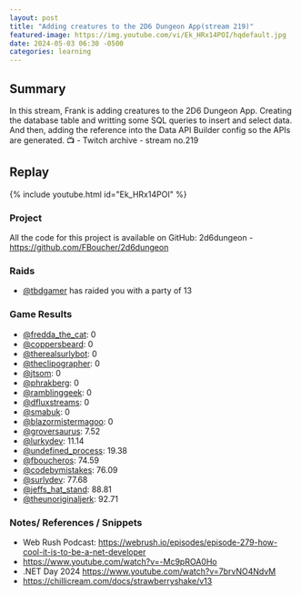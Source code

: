 ```yaml
---
layout: post
title: "Adding creatures to the 2D6 Dungeon App(stream 219)"
featured-image: https://img.youtube.com/vi/Ek_HRx14POI/hqdefault.jpg
date: 2024-05-03 06:30 -0500
categories: learning
---
```

## Summary
In this stream, Frank is adding creatures to the 2D6 Dungeon App. Creating the database table and writting some SQL queries to insert and select data. And then, adding the reference into the Data API Builder config so the APIs are generated. 
📺 - Twitch archive - stream no.219 

## Replay

{% include youtube.html id="Ek_HRx14POI" %}
<br/><!--more-->

### Project

All the code for this project is available on GitHub: 2d6dungeon - https://github.com/FBoucher/2d6dungeon

### Raids

- [@tbdgamer](https://www.twitch.tv/tbdgamer) has raided you with a party of 13

### Game Results

- [@fredda_the_cat](https://www.twitch.tv/fredda_the_cat): 0
- [@coppersbeard](https://www.twitch.tv/coppersbeard): 0
- [@therealsurlybot](https://www.twitch.tv/therealsurlybot): 0
- [@theclipographer](https://www.twitch.tv/theclipographer): 0
- [@jtsom](https://www.twitch.tv/jtsom): 0
- [@phrakberg](https://www.twitch.tv/phrakberg): 0
- [@ramblinggeek](https://www.twitch.tv/ramblinggeek): 0
- [@dfluxstreams](https://www.twitch.tv/dfluxstreams): 0
- [@smabuk](https://www.twitch.tv/smabuk): 0
- [@blazormistermagoo](https://www.twitch.tv/blazormistermagoo): 0
- [@groversaurus](https://www.twitch.tv/groversaurus): 7.52
- [@lurkydev](https://www.twitch.tv/lurkydev): 11.14
- [@undefined_process](https://www.twitch.tv/undefined_process): 19.38
- [@fboucheros](https://www.twitch.tv/fboucheros): 74.59
- [@codebymistakes](https://www.twitch.tv/codebymistakes): 76.09
- [@surlydev](https://www.twitch.tv/surlydev): 77.68
- [@jeffs_hat_stand](https://www.twitch.tv/jeffs_hat_stand): 88.81
- [@theunoriginaljerk](https://www.twitch.tv/theunoriginaljerk): 92.71

### Notes/ References / Snippets

- Web Rush Podcast: https://webrush.io/episodes/episode-279-how-cool-it-is-to-be-a-net-developer
- https://www.youtube.com/watch?v=-Mc9pROA0Ho
- .NET Day 2024 https://www.youtube.com/watch?v=7brvNO4NdvM
- https://chillicream.com/docs/strawberryshake/v13

